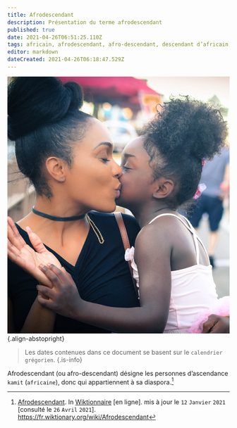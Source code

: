 ```yaml
---
title: Afrodescendant
description: Présentation du terme afrodescendant
published: true
date: 2021-04-26T06:51:25.110Z
tags: africain, afrodescendant, afro-descendant, descendant d’africain, africain déporté, descendant d’africain déporté
editor: markdown
dateCreated: 2021-04-26T06:18:47.529Z
---
```


![femme-africaine-et-sa-fille.jpg](/images/personnalite/kemit/divers/femme-africaine-et-sa-fille.jpg){.align-abstopright}

> Les dates contenues dans ce document se basent sur le `calendrier grégorien`.
{.is-info}

Afrodescendant (ou afro-descendant) désigne les personnes d’ascendance `kamit` (`africaine`), donc qui appartiennent à sa diaspora.[^1]

[^1]: [Afrodescendant](https://fr.wiktionary.org/wiki/Afrodescendant). In [Wiktionnaire](https://fr.wiktionary.org) [en ligne]. mis à jour le `12` `Janvier` `2021` [consulté le `26` `Avril` `2021`]. https://fr.wiktionary.org/wiki/Afrodescendant